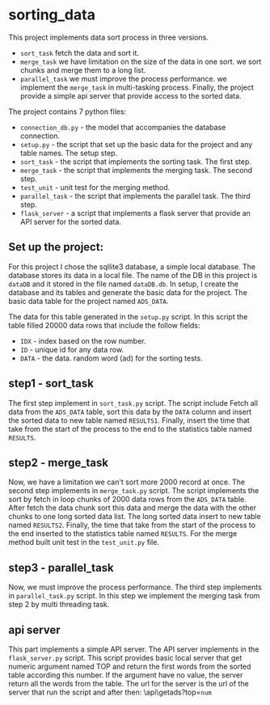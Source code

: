 # sorting_data

This project implements data sort process in three versions.
* `sort_task` fetch the data and sort it.
* `merge_task` we have limitation on the size of the data in one sort. we sort chunks and merge them to a long list.
* `parallel_task` we must improve the process performance. we implement the `merge_task` in multi-tasking process.
Finally, the project provide a simple api server that provide access to the sorted data.

The project contains 7 python files:
* `connection_db.py` - the model that accompanies the database connection.
* `setup.py` - the script that set up the basic data for the project and any table names. The setup step.
* `sort_task` - the script that implements the sorting task. The first step.
* `merge_task` - the script that implements the merging task. The second step.
* `test_unit` - unit test for the merging method.
* `parallel_task` - the script that implements the parallel task. The third step. 
* `flask_server` - a script that implements a flask server that provide an API server for the sorted data.

## Set up the project:

For this project I chose the sqllite3 database, a simple local database. The database stores its data in a local file.
The name of the DB in this project is `dataDB` and it stored in the file named `dataDB.db`.
In setup, I create the database and its tables and generate the basic data for the project.
The basic data table for the project named `ADS_DATA`.

The data for this table generated in the `setup.py` script.
In this script the table filled 20000 data rows that include the follow fields:
* ``IDX`` - index based on the row number.
* ``ID`` - unique id for any data row.
* ``DATA`` - the data. random word (ad) for the sorting tests.

## step1 - sort_task

The first step implement in `sort_task.py` script.
The script include Fetch all data from the `ADS_DATA` table, sort this data by the `DATA` column
and insert the sorted data to new table named `RESULTS1`.
Finally, insert the time that take from the start of the process to the end to the statistics table named `RESULTS`.

## step2 - merge_task

Now, we have a limitation we can't sort more 2000 record at once. 
The second step implements in `merge_task.py` script.
The script implements the sort by fetch in loop chunks of 2000 data rows from the `ADS_DATA` table.
After fetch the data chunk sort this data and merge the data with the other chunks to one long sorted data list.
The long sorted data insert to new table named `RESULTS2`.
Finally, the time that take from the start of the process to the end inserted to the statistics table named `RESULTS`.
For the merge method built unit test in the `test_unit.py` file.

## step3 - parallel_task

Now, we must improve the process performance.
The third step implements in `parallel_task.py` script.
In this step we implement the merging task from step 2 by multi threading task.

## api server

This part implements a simple API server.
The API server implements in the `flask_server.py` script.
This script provides basic local server that get numeric argument named TOP and return the first words from the sorted table according this number.
If the argument have no value, the server return all the words from the table.
The url for the server is the url of the server that run the script and after then: \api\getads\?top=`num`
